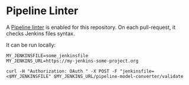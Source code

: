 # Pipeline Linter

A [Pipeline linter](https://www.jenkins.io/doc/book/pipeline/development/#linter) is enabled for this repository.
On each pull-request, it checks Jenkins files syntax.

It can be run locally:

```
MY_JENKINSFILE=some_jenkinsfile
MY_JENKINS_URL=https://my-jenkins-some-project.org

curl -H "Authorization: OAuth " -X POST -F "jenkinsfile=<$MY_JENKINSFILE" $MY_JENKINS_URL/pipeline-model-converter/validate
```

